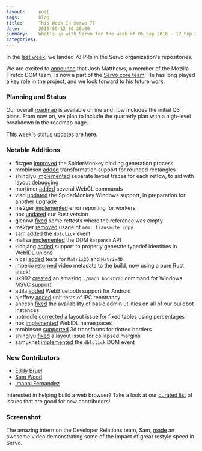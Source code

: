 ```yaml
---
layout:     post
tags:       blog
title:      This Week In Servo 77
date:       2016-09-12 00:30:00
summary:    What's up with Servo for the week of 05 Sep 2016 - 12 Sep 2016
categories:
---
```


In the [last week](https://github.com/pulls?page=1&q=is%3Apr+is%3Amerged+closed%3A2016-09-05..2016-09-12+user%3Aservo), we landed 78 PRs in the Servo organization's repositories.

We are excited to [announce](https://groups.google.com/forum/#!topic/mozilla.dev.servo/xzUbuMdaz5o) that Josh Matthews, a member of the Mozilla Firefox DOM team, is now a part of the [Servo core team](https://github.com/servo/servo/wiki/Governance)! He has long played a key role in the project, and we look forward to his future work.

### Planning and Status

Our overall [roadmap](https://github.com/servo/servo/wiki/Roadmap) is available online and now includes the initial Q3 plans. From now on, we plan to include the quarterly plan with a high-level breakdown in the roadmap page.

This week's status updates are [here](http://statusupdates.dev.mozaws.net/project/servo).

### Notable Additions

 - fitzgen [improved](https://github.com/servo/mozjs/pull/100) the SpiderMonkey binding generation process
 - mrobinson [added](https://github.com/servo/webrender/pull/399) transformation support for rounded rectangles
 - shinglyu [implemented](https://github.com/servo/servo/pull/13214) separate layout traces for each reflow, to aid with layout debugging
 - mortimer [added](https://github.com/servo/webrender/pull/398) several WebGL commands
 - vlad [updated](https://github.com/servo/mozjs/pull/99) the SpiderMonkey Windows support, in preparation for another upgrade
 - ms2ger [implemented](https://github.com/servo/servo/pull/13193) error reporting for workers
 - nox [updated](https://github.com/servo/servo/pull/13180) our Rust version
 - glennw [fixed](https://github.com/servo/webrender/pull/391) some reftests where the reference was empty
 - ms2ger [removed](https://github.com/servo/servo/pull/13173) usage of `mem::transmute_copy`
 - sam [added](https://github.com/servo/servo/pull/13130) the `dblclick` event
 - malisa [implemented](https://github.com/servo/servo/pull/13058) the DOM `Response` API
 - kichjang [added](https://github.com/servo/servo/pull/13201) support to properly generate typedef identities in WebIDL unions
 - nical [added](https://github.com/servo/euclid/pull/163) tests for `Matrix2D` and `Matrix4D`
 - imperio [returned](https://github.com/servo/servo/pull/13094) video metadata to the build, now using a pure Rust stack!
 - uk992 [created](https://github.com/servo/servo/pull/12916) an amazing `./mach boostrap` command for Windows MSVC support
 - attila [added](https://github.com/servo/servo/pull/12875) WebBluetooth support for Android
 - ajeffrey [added](https://github.com/servo/ipc-channel/pull/95) unit tests of IPC reentrancy
 - aneesh [fixed](https://github.com/servo/saltfs/pull/335) the availability of basic admin utilities on all of our buildbot instances
- notriddle [corrected](https://github.com/servo/servo/pull/13192) a layout issue for fixed tables using percentages
- nox [implemented](https://github.com/servo/servo/pull/13185) WebIDL namespaces
- mrobinson [supported](https://github.com/servo/webrender/pull/392) 3d transforms for dotted borders
- shinglyu [fixed](https://github.com/servo/servo/pull/13175) a layout issue for collapsed margins
- samuknet [implemented](https://github.com/servo/servo/pull/13130) the `dblclick` DOM event

### New Contributors

 - [Eddy Bruel](https://github.com/ejpbruel)
 - [Sam Wood](https://github.com/samuknet)
 - [Imanol Fernandez](https://github.com/MortimerGoro)

Interested in helping build a web browser? Take a look at our [curated list](https://starters.servo.org/) of issues that are good for new contributors!

### Screenshot

The amazing intern on the Developer Relations team, Sam, [made](https://www.youtube.com/watch?v=Ry_RktGLKq4) an awesome video demonstrating some of the impact of great restyle speed in Servo.
